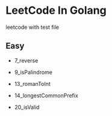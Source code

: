 # LeetCode In Golang

leetcode with test file

## Easy

- 7_reverse

- 9_isPalindrome

- 13_romanToInt

- 14_longestCommonPrefix

- 20_isValid